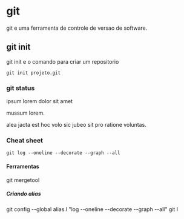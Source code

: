 # git

git e uma ferramenta de controle de versao de software.


## git init

git init e o comando para criar um repositorio

```
git init projeto.git
```


### git status

ipsum lorem dolor sit amet

mussum lorem.


alea jacta est
hoc volo sic jubeo sit pro ratione voluntas.


### Cheat sheet

```
git log --oneline --decorate --graph --all
```


#### Ferramentas

git mergetool



##### Criando alias

git config --global alias.l "log --oneline --decorate --graph --all"
git l
